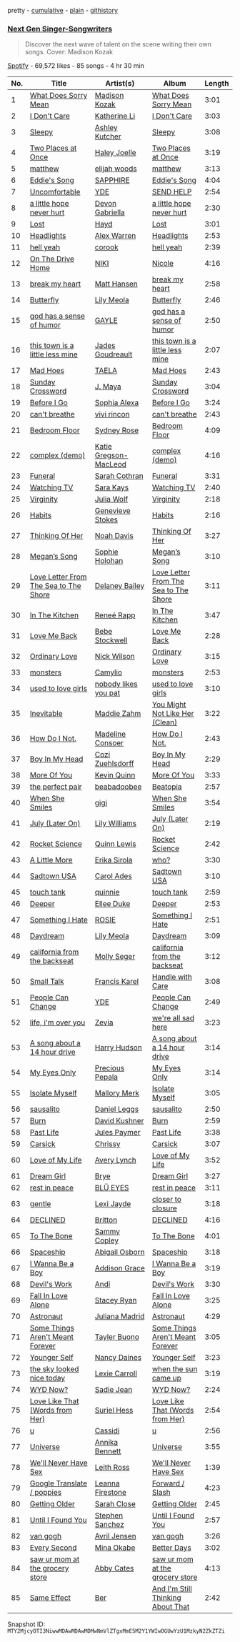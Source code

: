 pretty - [cumulative](/playlists/cumulative/37i9dQZF1DXdbTERrLjYkP.md) - [plain](/playlists/plain/37i9dQZF1DXdbTERrLjYkP) - [githistory](https://github.githistory.xyz/mackorone/spotify-playlist-archive/blob/main/playlists/plain/37i9dQZF1DXdbTERrLjYkP)

### [Next Gen Singer\-Songwriters](https://open.spotify.com/playlist/37i9dQZF1DXdbTERrLjYkP)

> Discover the next wave of talent on the scene writing their own songs\. Cover: Madison Kozak

[Spotify](https://open.spotify.com/user/spotify) - 69,572 likes - 85 songs - 4 hr 30 min

| No. | Title | Artist(s) | Album | Length |
|---|---|---|---|---|
| 1 | [What Does Sorry Mean](https://open.spotify.com/track/0hRCg9wtCKF0NhTrogZ6qF) | [Madison Kozak](https://open.spotify.com/artist/3UsRi9YafI0zUTd0OR8VSJ) | [What Does Sorry Mean](https://open.spotify.com/album/1fH8s1jiVXfxVB9WkdzzXf) | 3:01 |
| 2 | [I Don't Care](https://open.spotify.com/track/1lY4b6mJkkPJR0dSCYaGAp) | [Katherine Li](https://open.spotify.com/artist/6C7CCNJVIGEla8AI1LuBxI) | [I Don't Care](https://open.spotify.com/album/1j7aFjim8kdthezxLxAuld) | 3:03 |
| 3 | [Sleepy](https://open.spotify.com/track/1uw7DIRDt68BtoYhavfRca) | [Ashley Kutcher](https://open.spotify.com/artist/1Zi1c8sWZTy5rDiN3lAuEj) | [Sleepy](https://open.spotify.com/album/1UtBW3nzfD7d7Qt4Hsm1YQ) | 3:08 |
| 4 | [Two Places at Once](https://open.spotify.com/track/0l8p1TkaVgcwIUS0xwm6Y5) | [Haley Joelle](https://open.spotify.com/artist/4pZOG8ump4odtJJA4Cy7S8) | [Two Places at Once](https://open.spotify.com/album/53nT8IUeQ1Eig7t5W2jS2v) | 3:19 |
| 5 | [matthew](https://open.spotify.com/track/34IEw2kMFrBNl6svjx7hVJ) | [elijah woods](https://open.spotify.com/artist/3IR6DvP0x2a6oUSist9UMu) | [matthew](https://open.spotify.com/album/1x7NuNlKTgLRY7hJZdM3Cr) | 3:13 |
| 6 | [Eddie's Song](https://open.spotify.com/track/6mO9n6CncvYtIcfWjFKsYH) | [SAPPHIRE](https://open.spotify.com/artist/3lszNiPaTVlTlfsGuLgX9J) | [Eddie's Song](https://open.spotify.com/album/6odEvXlFaV0iTFED7Utu3b) | 4:04 |
| 7 | [Uncomfortable](https://open.spotify.com/track/0JDLR0RGTSw0KDkn6r4oEz) | [YDE](https://open.spotify.com/artist/1evuFyLdwoIOIrYxMUfnWW) | [SEND HELP](https://open.spotify.com/album/7pcDzQ0QM54XXOqZf6BmSt) | 2:54 |
| 8 | [a little hope never hurt](https://open.spotify.com/track/6WsRXTqNCcY6xplZdac3wB) | [Devon Gabriella](https://open.spotify.com/artist/1rfIKfqoygAsxTWBdzVO2i) | [a little hope never hurt](https://open.spotify.com/album/41e2z36Vmlzd4bTmmkXIY7) | 2:30 |
| 9 | [Lost](https://open.spotify.com/track/5uBxWyHmRbUCzJ87E34MP8) | [Hayd](https://open.spotify.com/artist/1adGvsK8A0XG2D18ufk7fZ) | [Lost](https://open.spotify.com/album/53iFxvl6PuMcgxh2MJz4B5) | 3:01 |
| 10 | [Headlights](https://open.spotify.com/track/0mzeEr7kHYzVPWF6iTIuwE) | [Alex Warren](https://open.spotify.com/artist/0fTSzq9jAh4c36UVb4V7CB) | [Headlights](https://open.spotify.com/album/2iZdpmmkZ1FmQh179iOc9z) | 2:53 |
| 11 | [hell yeah](https://open.spotify.com/track/254mJnXam0VoBPKY4toiM3) | [corook](https://open.spotify.com/artist/1rNVlQNJSIESCd5mixdqMt) | [hell yeah](https://open.spotify.com/album/4qXrPD4TRtgX0CKdRpBRMN) | 2:39 |
| 12 | [On The Drive Home](https://open.spotify.com/track/5HXQI1AJwzmnxLVm7BW1kV) | [NIKI](https://open.spotify.com/artist/2kxP07DLgs4xlWz8YHlvfh) | [Nicole](https://open.spotify.com/album/7gK4I6eM9fYJCfq4IeHx1t) | 4:16 |
| 13 | [break my heart](https://open.spotify.com/track/5nlKcuzD8Pd79njhGXt1vT) | [Matt Hansen](https://open.spotify.com/artist/6wlhqnATSJIc0NQ64VxOVJ) | [break my heart](https://open.spotify.com/album/3Bx72slNcFS4gRjmtiBl7b) | 2:58 |
| 14 | [Butterfly](https://open.spotify.com/track/28h1mlM9GI9BPDwqm2plTI) | [Lily Meola](https://open.spotify.com/artist/5WC6EbIrTO76x30w5LtzS6) | [Butterfly](https://open.spotify.com/album/7gc956PnIlEBzEqKRzT66f) | 2:46 |
| 15 | [god has a sense of humor](https://open.spotify.com/track/4kJVBJWaZn6yuKQortyVYY) | [GAYLE](https://open.spotify.com/artist/2VSHKHBTiXWplO8lxcnUC9) | [god has a sense of humor](https://open.spotify.com/album/6qcqsKIO6zufYcE8lPldAv) | 2:50 |
| 16 | [this town is a little less mine](https://open.spotify.com/track/4NtxiZ0LM2IWZecXKhY4MK) | [Jades Goudreault](https://open.spotify.com/artist/1LFfKkCrn95l1ZuxCNa3yN) | [this town is a little less mine](https://open.spotify.com/album/7Gr5p3X05a1cnlX5UI8oIT) | 2:07 |
| 17 | [Mad Hoes](https://open.spotify.com/track/7g1o1CUxSRbuTWa8m1Afgi) | [TAELA](https://open.spotify.com/artist/0UpJN0IU36gOyMJLHYHTYq) | [Mad Hoes](https://open.spotify.com/album/7tuRGmj8L9bUYjlpkNXJWT) | 2:43 |
| 18 | [Sunday Crossword](https://open.spotify.com/track/3CB973XnoNN2QBAF5yaBxU) | [J\. Maya](https://open.spotify.com/artist/6uFYqDeLIwfURuF1yxVqJU) | [Sunday Crossword](https://open.spotify.com/album/6m0eoETUxlI5sWCW6e9akR) | 3:04 |
| 19 | [Before I Go](https://open.spotify.com/track/3IcTA0EbqrgXbhAoY0b98r) | [Sophia Alexa](https://open.spotify.com/artist/73lvPuHcwxbYt4DzLhs7XZ) | [Before I Go](https://open.spotify.com/album/1GDfKTurt5heggkwUFwRbj) | 3:24 |
| 20 | [can't breathe](https://open.spotify.com/track/5DVj0t8Y4LMA5gFfPyflaC) | [vivi rincon](https://open.spotify.com/artist/7G3PkBcNf57mBBK1qYA1iE) | [can't breathe](https://open.spotify.com/album/4X7aWf2s9uffKN4LL7jqHc) | 2:43 |
| 21 | [Bedroom Floor](https://open.spotify.com/track/2GjPJVgqtF8uSyoedh5Inf) | [Sydney Rose](https://open.spotify.com/artist/5vx4pDmiFDyKMhuOIgpiRv) | [Bedroom Floor](https://open.spotify.com/album/1UdFJz9ptrLSmsTI87B2Ym) | 4:09 |
| 22 | [complex \(demo\)](https://open.spotify.com/track/1ovZe7upcqycTuPFfOg6kB) | [Katie Gregson\-MacLeod](https://open.spotify.com/artist/2xCYQunn7ZXK6qOwXWPvcF) | [complex \(demo\)](https://open.spotify.com/album/4iHBCJPZUha2xs84jNZ4jc) | 4:16 |
| 23 | [Funeral](https://open.spotify.com/track/4BvRbNPdT7ORpX8h70FrFo) | [Sarah Cothran](https://open.spotify.com/artist/3kft86DbqCNr7rjq3pEj0G) | [Funeral](https://open.spotify.com/album/2FXHQdFvhYwP62nBazYaAq) | 3:31 |
| 24 | [Watching TV](https://open.spotify.com/track/7fAn052aR5ah3RvrANPEQd) | [Sara Kays](https://open.spotify.com/artist/7Lk9V7E1u5gqSHmtcKlOqH) | [Watching TV](https://open.spotify.com/album/2AMv7OLRdtbifINJFTpRuD) | 2:40 |
| 25 | [Virginity](https://open.spotify.com/track/71UNeDnHSi1dWnGgRgFdLU) | [Julia Wolf](https://open.spotify.com/artist/5yvGiZLSWJTPBlZpVbPnEZ) | [Virginity](https://open.spotify.com/album/6YXOcBLyEC6ah8w302CLsw) | 2:18 |
| 26 | [Habits](https://open.spotify.com/track/4UGvqm3e7UElrrriPtnhwz) | [Genevieve Stokes](https://open.spotify.com/artist/2uaMjmR0IE0K3oKTQrNZVQ) | [Habits](https://open.spotify.com/album/4KKuhABzFkGE9UAucodfUo) | 2:16 |
| 27 | [Thinking Of Her](https://open.spotify.com/track/4Xfi3MOi2UMx0vJAePqr2A) | [Noah Davis](https://open.spotify.com/artist/7lVbD38aVBVACNzgta9awX) | [Thinking Of Her](https://open.spotify.com/album/7FbH0Gs0LAx17e3fA7T3Bo) | 3:27 |
| 28 | [Megan’s Song](https://open.spotify.com/track/71eVKx9MDUBpGChmV98Hiu) | [Sophie Holohan](https://open.spotify.com/artist/4kpaI92KQcPABQj9qxIopw) | [Megan’s Song](https://open.spotify.com/album/6ZP7zOFmqA5NyjKLd2mhR2) | 3:10 |
| 29 | [Love Letter From The Sea to The Shore](https://open.spotify.com/track/2uPFYzZXZSgIP6AHKneCLT) | [Delaney Bailey](https://open.spotify.com/artist/3Os4q49SgEN0Tv3fxKw3Sp) | [Love Letter From The Sea to The Shore](https://open.spotify.com/album/5OTyzmAOlaJviW3PhFsxz0) | 3:11 |
| 30 | [In The Kitchen](https://open.spotify.com/track/0XmN2KXDcNbcpeeUoB1HTV) | [Reneé Rapp](https://open.spotify.com/artist/2hUYKu1x0UZQXvzCmggvSn) | [In The Kitchen](https://open.spotify.com/album/3AjfnMxAc6JajluGMxja3Q) | 3:47 |
| 31 | [Love Me Back](https://open.spotify.com/track/6gbk2Uxer4YJ1uJ9TKt9EI) | [Bebe Stockwell](https://open.spotify.com/artist/2KPSR6XA83w8XYrwWekhA9) | [Love Me Back](https://open.spotify.com/album/3FSnxrJFGEaDSo0pddtkbh) | 2:28 |
| 32 | [Ordinary Love](https://open.spotify.com/track/0cFQYjYEgpoY0iP0vnOOoI) | [Nick Wilson](https://open.spotify.com/artist/09Z3wZ88af1pfyJxziESQF) | [Ordinary Love](https://open.spotify.com/album/56fSzLOj5xwc4nNLGUl51S) | 3:15 |
| 33 | [monsters](https://open.spotify.com/track/6cQ8IRL1UQR11v4wD4wjo8) | [Camylio](https://open.spotify.com/artist/2Mf6MBoMOgpxxm3QuH9Tk4) | [monsters](https://open.spotify.com/album/0VQQcjbZgXrYNNxijIRva6) | 2:53 |
| 34 | [used to love girls](https://open.spotify.com/track/6g8H6zcEjkQKoKrorN92h7) | [nobody likes you pat](https://open.spotify.com/artist/7pxMZWBZWMMRH3USeGtu1I) | [used to love girls](https://open.spotify.com/album/1aCojGKRcnIPz5XvokeKkX) | 3:10 |
| 35 | [Inevitable](https://open.spotify.com/track/16aUfGKznCQHHi00xCFy6v) | [Maddie Zahm](https://open.spotify.com/artist/5dtPlx7yKOo7KdZGyrfFIq) | [You Might Not Like Her \(Clean\)](https://open.spotify.com/album/1qZD8GiN2m2wxydGdXHpYT) | 3:22 |
| 36 | [How Do I Not.](https://open.spotify.com/track/2HQDOhUcS51VcBem0jmYjJ) | [Madeline Consoer](https://open.spotify.com/artist/1bw2RHxmR0mo75zcrlarDo) | [How Do I Not.](https://open.spotify.com/album/5P2C1iE7qzQkMKHgzsNwo6) | 2:43 |
| 37 | [Boy In My Head](https://open.spotify.com/track/78hDYhsksee92GDqlZumdJ) | [Cozi Zuehlsdorff](https://open.spotify.com/artist/5wMfct6VVvaVQ8xGCXxIUa) | [Boy In My Head](https://open.spotify.com/album/3735SIva27EuXcwKiyugRb) | 2:29 |
| 38 | [More Of You](https://open.spotify.com/track/06kYozo6Am3njAuYXy7XJw) | [Kevin Quinn](https://open.spotify.com/artist/3HTHz4rj84gMMV8T3u81op) | [More Of You](https://open.spotify.com/album/6BPN1ae8Yj3YBjA4smeT6p) | 3:33 |
| 39 | [the perfect pair](https://open.spotify.com/track/41P6Tnd8KIHqON0QIydx6a) | [beabadoobee](https://open.spotify.com/artist/35l9BRT7MXmM8bv2WDQiyB) | [Beatopia](https://open.spotify.com/album/2rhNQbqRNxiNQkDXTffe1V) | 2:57 |
| 40 | [When She Smiles](https://open.spotify.com/track/0GBoforl4fd70EQkYkYqIf) | [gigi](https://open.spotify.com/artist/3FVGHhoCQxw0fmNhRMhmOT) | [When She Smiles](https://open.spotify.com/album/2kVhRjlUMhPF9ewhBB3y7j) | 3:54 |
| 41 | [July \(Later On\)](https://open.spotify.com/track/4aOn1poQUctDNYifxmgK61) | [Lily Williams](https://open.spotify.com/artist/1f2q4venkA2pATVTmWhS6Z) | [July \(Later On\)](https://open.spotify.com/album/67pdoqq7ID77qBa26APJ2m) | 2:19 |
| 42 | [Rocket Science](https://open.spotify.com/track/6iTCiGPIy42IDvm0PWDWLA) | [Quinn Lewis](https://open.spotify.com/artist/5n69lhq7BLWqnSjJgNPRh4) | [Rocket Science](https://open.spotify.com/album/7Cb2mXAxynvJSKO4w2DBHN) | 2:42 |
| 43 | [A Little More](https://open.spotify.com/track/79Brj2zZ0x84BxnJZ2q5Wd) | [Erika Sirola](https://open.spotify.com/artist/1OHw2r7Diz2rc9JktaFV6N) | [who?](https://open.spotify.com/album/6hJ2X3eSAb9aCeX0isGxl8) | 3:30 |
| 44 | [Sadtown USA](https://open.spotify.com/track/5isaeQhLPaB5dGg0ccJOuX) | [Carol Ades](https://open.spotify.com/artist/3WuoKYR1zeLGxR29c53Vdr) | [Sadtown USA](https://open.spotify.com/album/6mKq3sxLNkjr8k7fFkGENN) | 3:10 |
| 45 | [touch tank](https://open.spotify.com/track/7DrzZN5jaDyE0a0tVuVWnj) | [quinnie](https://open.spotify.com/artist/4aEuFytRb43SAgjchJDk5e) | [touch tank](https://open.spotify.com/album/4cH0G6g1NcPguHQ8aOk1h6) | 2:59 |
| 46 | [Deeper](https://open.spotify.com/track/1R7TJhZujfy7N2fk3wLTrn) | [Ellee Duke](https://open.spotify.com/artist/0mVpmPb8A2f3SZzLwsfY2N) | [Deeper](https://open.spotify.com/album/5NPjgNqomchHldXQcN140j) | 2:53 |
| 47 | [Something I Hate](https://open.spotify.com/track/55yU2X0SZI3KFEz7B4YsMd) | [ROSIE](https://open.spotify.com/artist/2bp65KnFOIsIosBoqPzvNL) | [Something I Hate](https://open.spotify.com/album/0sRyc5tDvYwBGm3Rgq5dHo) | 2:51 |
| 48 | [Daydream](https://open.spotify.com/track/7CFPVdKn4FFkIm7rZYhNZQ) | [Lily Meola](https://open.spotify.com/artist/5WC6EbIrTO76x30w5LtzS6) | [Daydream](https://open.spotify.com/album/7N2QQisOFbQ0rWHDwIKd8O) | 3:09 |
| 49 | [california from the backseat](https://open.spotify.com/track/17vwIZ7XPQzJE91ljTjuM5) | [Molly Seger](https://open.spotify.com/artist/0WtS5MfE3iVJN9puXPCjJ9) | [california from the backseat](https://open.spotify.com/album/41uZXshRhF6F1ivv7l58F9) | 3:12 |
| 50 | [Small Talk](https://open.spotify.com/track/2up2rf3OEktoapyXEzxhMa) | [Francis Karel](https://open.spotify.com/artist/2ICBdsgeKJwqgRZv2yU5s6) | [Handle with Care](https://open.spotify.com/album/05hWw0s7A5YHErAUE3OMXu) | 3:08 |
| 51 | [People Can Change](https://open.spotify.com/track/0dtysSew3Hb1o8e4h1IPSz) | [YDE](https://open.spotify.com/artist/1evuFyLdwoIOIrYxMUfnWW) | [People Can Change](https://open.spotify.com/album/5VR3ZzZuM7c4LaHu1vjOBV) | 2:49 |
| 52 | [life, i'm over you](https://open.spotify.com/track/4tI1u9uQXYLnswRzcysxDo) | [Zevia](https://open.spotify.com/artist/6z9k3E8sR90LH0N4zyOxUu) | [we're all sad here](https://open.spotify.com/album/1twRDbvHKiuFTLeAKfMbH4) | 3:23 |
| 53 | [A song about a 14 hour drive](https://open.spotify.com/track/6DQo14uIZJpra7QYQqY165) | [Harry Hudson](https://open.spotify.com/artist/3btNpz9NEJ8ml352B8S7Qr) | [A song about a 14 hour drive](https://open.spotify.com/album/3LMduFUb5BYbMTTgGWK4RK) | 3:14 |
| 54 | [My Eyes Only](https://open.spotify.com/track/2iD1Ogu3Mck9MuMKIgIBVG) | [Precious Pepala](https://open.spotify.com/artist/2i6GoBzXmwxdD44bUM26M1) | [My Eyes Only](https://open.spotify.com/album/1VChtX56VENbyIyKw0NP19) | 3:14 |
| 55 | [Isolate Myself](https://open.spotify.com/track/24i28lemdaXJuEpmWcoDzU) | [Mallory Merk](https://open.spotify.com/artist/5GHFapUxfP2H2xxuMytwaF) | [Isolate Myself](https://open.spotify.com/album/2m6MKgiZRApIMIxOAptu3C) | 3:05 |
| 56 | [sausalito](https://open.spotify.com/track/0vC9FoWDvGGguQj8csTwnQ) | [Daniel Leggs](https://open.spotify.com/artist/39csiig8WOh2SMguk2nuL5) | [sausalito](https://open.spotify.com/album/3VoZjgGkRjR1aPA0jUeuaX) | 2:50 |
| 57 | [Burn](https://open.spotify.com/track/3gw2Mz111daFVWm7IF0Gb7) | [David Kushner](https://open.spotify.com/artist/33NVpKoXjItPwUJTMZIOiY) | [Burn](https://open.spotify.com/album/5GHOtUAqaPIoUtfQwIQz79) | 2:59 |
| 58 | [Past Life](https://open.spotify.com/track/5Y5GCQcDkcndKKiKel6tK8) | [Jules Paymer](https://open.spotify.com/artist/5RsYo1rckHPH2ERWm3tGeS) | [Past Life](https://open.spotify.com/album/1dTTM2vQpUbvmEYaMAS0rm) | 3:38 |
| 59 | [Carsick](https://open.spotify.com/track/53QIhVdWpIG3NmpkhoqFy6) | [Chrissy](https://open.spotify.com/artist/3QwRBjTeM46BQmREpCiL6f) | [Carsick](https://open.spotify.com/album/2kvGRMPD2fjjzJS9Wwaqdz) | 3:07 |
| 60 | [Love of My Life](https://open.spotify.com/track/2KC89XSvZn9EEk8Dt7VuG9) | [Avery Lynch](https://open.spotify.com/artist/7aO285xSsCbjy0q9zEqXEk) | [Love of My Life](https://open.spotify.com/album/2aH0R3lc7cJVwjiQTzoBYp) | 3:52 |
| 61 | [Dream Girl](https://open.spotify.com/track/40NJ6IcslmhpnxVCY0mQUl) | [Brye](https://open.spotify.com/artist/6Z5uMO0V6jlOuZ7LUDrSsC) | [Dream Girl](https://open.spotify.com/album/1d3os2x0L52pyezqlC0lpj) | 3:27 |
| 62 | [rest in peace](https://open.spotify.com/track/20ACQf24bEwSVnKAhVfH5u) | [BLÜ EYES](https://open.spotify.com/artist/2gI1WfmpFmmgSRojy4Jup2) | [rest in peace](https://open.spotify.com/album/0sE1YP1nRz29DgpaogCRsE) | 3:11 |
| 63 | [gentle](https://open.spotify.com/track/7LhVGZrF9jgkT97CaKTlds) | [Lexi Jayde](https://open.spotify.com/artist/69761NObDw2KwmmFgZmxzC) | [closer to closure](https://open.spotify.com/album/6CfZkq2gT8JmDKJGgHOIf1) | 3:18 |
| 64 | [DECLINED](https://open.spotify.com/track/1OvTmyB5Rh9Gn1rqlqgTMY) | [Britton](https://open.spotify.com/artist/2VjEhHV3KaZlYg2js0Mqr0) | [DECLINED](https://open.spotify.com/album/0BVDq72SfkUvDv11NuLyHP) | 4:16 |
| 65 | [To The Bone](https://open.spotify.com/track/31A6HUffhAwFHlk5akfxiD) | [Sammy Copley](https://open.spotify.com/artist/2Ss8myJnkg66YWeaVqtOmN) | [To The Bone](https://open.spotify.com/album/2pBLBGkgGi5xgoPz5Wqudg) | 4:01 |
| 66 | [Spaceship](https://open.spotify.com/track/2H5swlv8mYd3P6R8mgeAPZ) | [Abigail Osborn](https://open.spotify.com/artist/5gv5fvzy1TWJmDj7jyMiLO) | [Spaceship](https://open.spotify.com/album/6D6ziDPPrgFye3Q0rJ4Bxv) | 3:18 |
| 67 | [I Wanna Be a Boy](https://open.spotify.com/track/5waXXk9DjEZ7LvaeDylbte) | [Addison Grace](https://open.spotify.com/artist/39EIRTZx1JjfeDLVdbj2ap) | [I Wanna Be a Boy](https://open.spotify.com/album/1CqhdFxHAyTGkmJNZMrHNw) | 3:19 |
| 68 | [Devil's Work](https://open.spotify.com/track/0RRZVMWLdovT58YKbVG4sV) | [Andi](https://open.spotify.com/artist/7fEXIS5LgSLbCdzTePqe0V) | [Devil's Work](https://open.spotify.com/album/5E0v1l0J7Nd3smRv9NYMKk) | 3:30 |
| 69 | [Fall In Love Alone](https://open.spotify.com/track/5xwBIieMMFUmLDgvG4DjFe) | [Stacey Ryan](https://open.spotify.com/artist/3sXwEUqxSzb11VpuFa5cvJ) | [Fall In Love Alone](https://open.spotify.com/album/0ASnNAycI0eu91gMm9Jfe4) | 3:25 |
| 70 | [Astronaut](https://open.spotify.com/track/7oC2PFdQllzwRhsaTWQUAX) | [Juliana Madrid](https://open.spotify.com/artist/6RhkgeqhRai3jy4ULSlxFx) | [Astronaut](https://open.spotify.com/album/1lvviZbYiV4VJpawVDcXVm) | 4:29 |
| 71 | [Some Things Aren't Meant Forever](https://open.spotify.com/track/7bIoxoBmjIIO5qazZNKXI1) | [Tayler Buono](https://open.spotify.com/artist/5doPfvddXXjtQIJu9rQEz5) | [Some Things Aren't Meant Forever](https://open.spotify.com/album/713FODmo5rvUqDtgPhOeYm) | 3:05 |
| 72 | [Younger Self](https://open.spotify.com/track/6URJ4SjwwDw8XOFwYN6rY5) | [Nancy Daines](https://open.spotify.com/artist/4OJNnbwrNhUSPNJGvL71jR) | [Younger Self](https://open.spotify.com/album/6AkBIRxlFJ7lW4gcjl3aNe) | 3:23 |
| 73 | [the sky looked nice today](https://open.spotify.com/track/1R0WKnVaUrZbEyJNHSVlgX) | [Lexie Carroll](https://open.spotify.com/artist/0j3JsMUkjmRIqTi1xQ5dp0) | [when the sun came up](https://open.spotify.com/album/2MrUkSTLolgDJTboaxwCXl) | 3:19 |
| 74 | [WYD Now?](https://open.spotify.com/track/3ZBeHiRJUj1vdiU8zzGPgb) | [Sadie Jean](https://open.spotify.com/artist/0sMAHzxguan2KpnKFZPW2d) | [WYD Now?](https://open.spotify.com/album/7vHnOZjiqPEgDP6BkmEp2Z) | 2:24 |
| 75 | [Love Like That \(Words from Her\)](https://open.spotify.com/track/1ALOR6EcFzN0AcIAzwWl2U) | [Suriel Hess](https://open.spotify.com/artist/5MLIxVYkY4Fc2dwdaYSS8G) | [Love Like That \(Words from Her\)](https://open.spotify.com/album/2cyVImStYiCtHmE3xdlWIy) | 2:54 |
| 76 | [u](https://open.spotify.com/track/7rdszPyYKNM1W5Y2CMRwJI) | [Cassidi](https://open.spotify.com/artist/3hHnYAexHQ3wYGYno6LArK) | [u](https://open.spotify.com/album/1A51GvRGFj70bKPZMF5KRN) | 2:56 |
| 77 | [Universe](https://open.spotify.com/track/6Cm5uLnM47WzZUZifIqMgM) | [Annika Bennett](https://open.spotify.com/artist/6p6WfcngzvbVPbmV9HMb5l) | [Universe](https://open.spotify.com/album/6UI2kIBhFmj2LRcfRzjnQl) | 3:55 |
| 78 | [We'll Never Have Sex](https://open.spotify.com/track/4zXuYQNDmw3dlauyc8q3Kd) | [Leith Ross](https://open.spotify.com/artist/4nxKz1dRYXnsGzN1lUURtG) | [We'll Never Have Sex](https://open.spotify.com/album/7ji2CX2KOzJgYY1Du1aaS3) | 1:39 |
| 79 | [Google Translate / poppies](https://open.spotify.com/track/5SWkedKGlTLmjMRvhu0xXX) | [Leanna Firestone](https://open.spotify.com/artist/31431J9PD3bfNsPKkezt0d) | [Forward / Slash](https://open.spotify.com/album/2pBKpl9tmGPszEickvA8qi) | 4:23 |
| 80 | [Getting Older](https://open.spotify.com/track/3ug0z5meuf80xze4Pq7KUf) | [Sarah Close](https://open.spotify.com/artist/5nQybVOGIy5TZ1XK9CaDiS) | [Getting Older](https://open.spotify.com/album/0QlI1E0LgBtZNHeCGt0WSI) | 2:45 |
| 81 | [Until I Found You](https://open.spotify.com/track/0T5iIrXA4p5GsubkhuBIKV) | [Stephen Sanchez](https://open.spotify.com/artist/5XKFrudbV4IiuE5WuTPRmT) | [Until I Found You](https://open.spotify.com/album/18CtLoAMTr7F8ngtuM6D8i) | 2:57 |
| 82 | [van gogh](https://open.spotify.com/track/5rfuxu9SeVji8qyeeltjI6) | [Avril Jensen](https://open.spotify.com/artist/5V9RpFO4rgqQ1P5ZLbMVqA) | [van gogh](https://open.spotify.com/album/5VI3LQqNNX2ptjVQgmff3a) | 3:26 |
| 83 | [Every Second](https://open.spotify.com/track/0GxUJLTF4RanPVwY1YpcZ3) | [Mina Okabe](https://open.spotify.com/artist/5BS8KSKJPeLeXfABQx0bXl) | [Better Days](https://open.spotify.com/album/5SrnJoj6SyYblCwkraKsha) | 3:02 |
| 84 | [saw ur mom at the grocery store](https://open.spotify.com/track/3Ax7eKZ1Mgov2hn5LzCB9U) | [Abby Cates](https://open.spotify.com/artist/2LwlPBOoq9EqTOmKi4lJ2n) | [saw ur mom at the grocery store](https://open.spotify.com/album/4smhUC8DjcBD3i0hIOlkYP) | 4:13 |
| 85 | [Same Effect](https://open.spotify.com/track/67qQFuqX1hVcWCoGPB5BiU) | [Ber](https://open.spotify.com/artist/3yojdgzMmWK3m7QABkOr7x) | [And I'm Still Thinking About That](https://open.spotify.com/album/6Qt31GMG9GnQI9Zjyhq22B) | 2:42 |

Snapshot ID: `MTY2MjcyOTI3NiwwMDAwMDAwMDMwNmVlZTgxMmE5M2Y1YWIwOGUwYzU1MzkyN2ZkZTZi`
